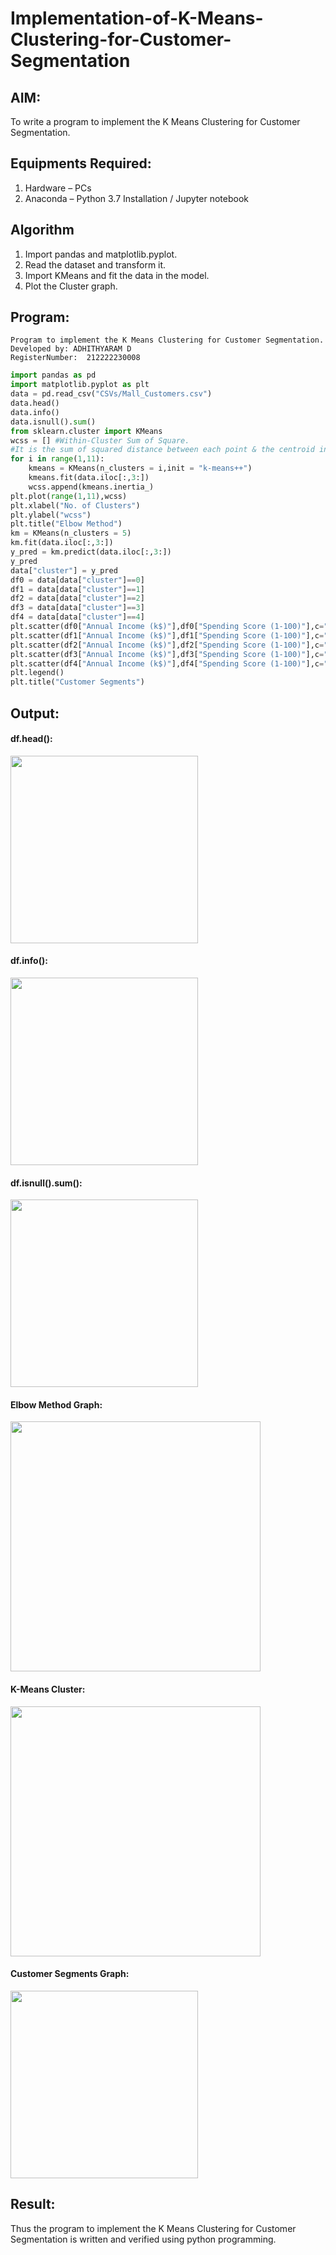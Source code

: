 # Implementation-of-K-Means-Clustering-for-Customer-Segmentation

## AIM:
To write a program to implement the K Means Clustering for Customer Segmentation.

## Equipments Required:
1. Hardware – PCs
2. Anaconda – Python 3.7 Installation / Jupyter notebook

## Algorithm
1. Import pandas and matplotlib.pyplot.
2. Read the dataset and transform it.
3. Import KMeans and fit the data in the model.
4. Plot the Cluster graph.

## Program:
```
Program to implement the K Means Clustering for Customer Segmentation.
Developed by: ADHITHYARAM D
RegisterNumber:  212222230008
```
```PYTHON
import pandas as pd                      
import matplotlib.pyplot as plt          
data = pd.read_csv("CSVs/Mall_Customers.csv")
data.head()
data.info() 
data.isnull().sum()
from sklearn.cluster import KMeans
wcss = [] #Within-Cluster Sum of Square.
#It is the sum of squared distance between each point & the centroid in a cluster. 
for i in range(1,11):
    kmeans = KMeans(n_clusters = i,init = "k-means++")
    kmeans.fit(data.iloc[:,3:])
    wcss.append(kmeans.inertia_) 
plt.plot(range(1,11),wcss)
plt.xlabel("No. of Clusters")
plt.ylabel("wcss")
plt.title("Elbow Method")
km = KMeans(n_clusters = 5)
km.fit(data.iloc[:,3:]) 
y_pred = km.predict(data.iloc[:,3:])
y_pred
data["cluster"] = y_pred
df0 = data[data["cluster"]==0]
df1 = data[data["cluster"]==1]
df2 = data[data["cluster"]==2]
df3 = data[data["cluster"]==3]
df4 = data[data["cluster"]==4]
plt.scatter(df0["Annual Income (k$)"],df0["Spending Score (1-100)"],c="red",label="cluster0")
plt.scatter(df1["Annual Income (k$)"],df1["Spending Score (1-100)"],c="black",label="clusterl")
plt.scatter(df2["Annual Income (k$)"],df2["Spending Score (1-100)"],c="blue",label="cluster2")
plt.scatter(df3["Annual Income (k$)"],df3["Spending Score (1-100)"],c="green",label="cluster3")
plt.scatter(df4["Annual Income (k$)"],df4["Spending Score (1-100)"],c="magenta",label="cluster4")
plt.legend()
plt.title("Customer Segments")
```
## Output:
#### df.head():
<img src = "https://github.com/Adhithyaram29D/Implementation-of-K-Means-Clustering-for-Customer-Segmentation/assets/119393540/f2909d05-c913-481a-a23d-558da6b79065" width="300">

#### df.info():
<img src = "https://github.com/Adhithyaram29D/Implementation-of-K-Means-Clustering-for-Customer-Segmentation/assets/119393540/8fe1d138-d646-4d66-be76-b8e8c11eeb6c" width="300">

#### df.isnull().sum():
<img src = "https://github.com/Adhithyaram29D/Implementation-of-K-Means-Clustering-for-Customer-Segmentation/assets/119393540/51427826-9d7b-460a-bf64-f71335c45c30" width="300">

#### Elbow Method Graph:
<img src = "https://github.com/Adhithyaram29D/Implementation-of-K-Means-Clustering-for-Customer-Segmentation/assets/119393540/92bc7baa-51e4-48c3-b5f9-fbbdc7efd87a" width="400">

#### K-Means Cluster:
<img src = "https://github.com/Adhithyaram29D/Implementation-of-K-Means-Clustering-for-Customer-Segmentation/assets/119393540/be2281e8-31e1-4f7f-a6d4-553b99d65e9e" width="400">

#### Customer Segments Graph:
<img src = "https://github.com/Adhithyaram29D/Implementation-of-K-Means-Clustering-for-Customer-Segmentation/assets/119393540/2aa40179-e2c5-49e9-aa9f-ff9018dd5cff" width="300">

## Result:
Thus the program to implement the K Means Clustering for Customer Segmentation is written and verified using python programming.
